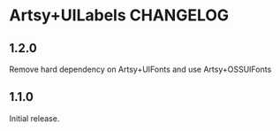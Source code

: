 # Artsy+UILabels CHANGELOG

## 1.2.0
Remove hard dependency on Artsy+UIFonts and use Artsy+OSSUIFonts

## 1.1.0

Initial release.